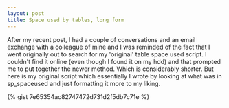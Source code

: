 ```yaml
---
layout: post
title: Space used by tables, long form
---
```


After my recent post, I had a couple of conversations and an email exchange with a colleague of mine and I was reminded of the fact that I went originally out to search for my 'original' table space used script. I couldn't find it online (even though I found it on my hdd) and that prompted me to put together the newer method. Which is considerably shorter. But here is my original script which essentially I wrote by looking at what was in sp_spaceused and just formatting it more to my liking.

{% gist 7e65354ac82747472d731d2f5db7c71e %}
